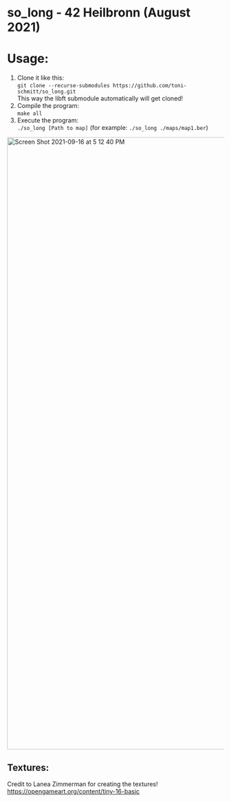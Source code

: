 # so_long - 42 Heilbronn (August 2021)

# Usage:
1. Clone it like this:<br>
`git clone --recurse-submodules https://github.com/toni-schmitt/so_long.git`<br>
This way the libft submodule automatically will get cloned!
2. Compile the program:<br>
`make all`
3. Execute the program:<br>
`./so_long [Path to map]` (for example: `./so_long ./maps/map1.ber`)

<img width="1424" alt="Screen Shot 2021-09-16 at 5 12 40 PM" src="https://user-images.githubusercontent.com/25370820/133638400-e1ffc411-a90c-4602-a0c6-c9fd484774e2.png">


## Textures:
Credit to Lanea Zimmerman for creating the textures! https://opengameart.org/content/tiny-16-basic
